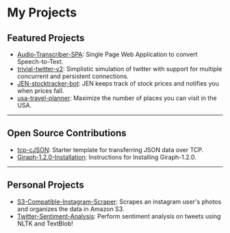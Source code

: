 # My Projects
## Featured Projects
- [Audio-Transcriber-SPA](https://jordan396.github.io/Audio-Transcriber-SPA/): Single Page Web Application to convert Speech-to-Text.
- [trivial-twitter-v2](https://jordan396.github.io/trivial-twitter-v2/): Simplistic simulation of twitter with support for multiple concurrent and persistent connections.
- [JEN-stocktracker-bot](https://jordan396.github.io/JEN-stocktracker-bot/): JEN keeps track of stock prices and notifies you when prices fall.
- [usa-travel-planner](https://jordan396.github.io/usa-travel-planner/): Maximize the number of places you can visit in the USA.


---

## Open Source Contributions
- [tcp-cJSON](https://jordan396.github.io/tcp-cJSON/): Starter template for transferring JSON data over TCP.
- [Giraph-1.2.0-Installation](https://jordan396.github.io/Giraph-1.2.0-Installation/): Instructions for Installing Giraph-1.2.0.

---

## Personal Projects
- [S3-Compatible-Instagram-Scraper](https://jordan396.github.io/S3-Compatible-Instagram-Scraper/): Scrapes an instagram user's photos and organizes the data in Amazon S3.
- [Twitter-Sentiment-Analysis](https://jordan396.github.io/Twitter-Sentiment-Analysis/): Perform sentiment analysis on tweets using NLTK and TextBlob!

